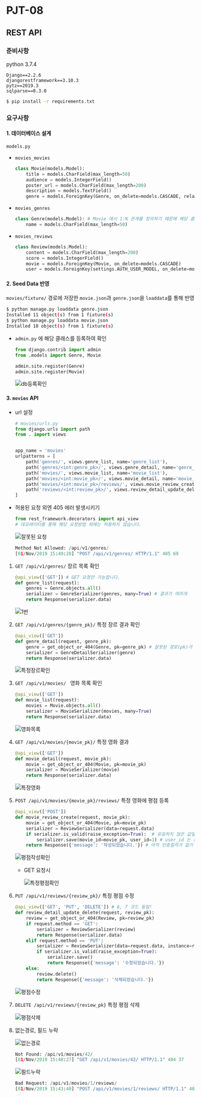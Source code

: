 # PJT-08

## REST API

### 준비사항

python 3.7.4

```
Django==2.2.6
djangorestframework==3.10.3
pytz==2019.3
sqlparse==0.3.0
```

```bash
$ pip install -r requirements.txt
```

### 요구사항

#### 1. 데이터베이스 설계

`models.py`

- `movies_movies`

  ```python
  class Movie(models.Model):
      title = models.CharField(max_length=50)
      audience = models.IntegerField()
      poster_url = models.CharField(max_length=200)
      description = models.TextField()
      genre = models.ForeignKey(Genre, on_delete=models.CASCADE, related_name='movies')
  ```

- `movies_genres`

  ```python
  class Genre(models.Model): # Movie 에서 1:N 관계를 정의하기 때문에 해당 클래스보다 위에 있어야 합니다.
      name = models.CharField(max_length=50)
  ```

- `movies_reviews`

  ```python
  class Review(models.Model):
      content = models.CharField(max_length=200)
      score = models.IntegerField()
      movie = models.ForeignKey(Movie, on_delete=models.CASCADE)
      user = models.ForeignKey(settings.AUTH_USER_MODEL, on_delete=models.CASCADE, related_name='reviews')
  ```

#### 2. Seed Data 반영

`movies/fixture/` 경로에 저장한 `movie.json`과 `genre.json`을 `loaddata`를 통해 반영

```bash
$ python manage.py loaddata genre.json
Installed 11 object(s) from 1 fixture(s)
$ python manage.py loaddata movie.json
Installed 10 object(s) from 1 fixture(s)
```

- `admin.py` 에 해당 클래스를 등록하여 확인

  ```python
  from django.contrib import admin
  from .models import Genre, Movie
  
  admin.site.register(Genre)
  admin.site.register(Movie)
  ```

  ![db등록확인](images/db반영확인.JPG)

#### 3. `movies` API

- url 설정

  ```python
  # movies/urls.py
  from django.urls import path
  from . import views
  
  
  app_name = 'movies'
  urlpatterns = [
      path('genres/', views.genre_list, name='genre_list'),
      path('genres/<int:genre_pk>/', views.genre_detail, name='genre_detail'),
      path('movies/', views.movie_list, name='movie_list'),
      path('movies/<int:movie_pk>/', views.movie_detail, name='movie_detail'),
      path('movies/<int:movie_pk>/reviews/', views.movie_review_create, name='movie_review_create'),
      path('reviews/<int:review_pk>/', views.review_detail_update_delete, name='review_detail_update_delete'),
  ]
  
  ```

  

- 허용된 요청 외엔 405 에러 발생시키기

  ```python
  from rest_framework.decorators import api_view
  # 데코레이터를 통해 해당 요청방법 외에는 허용하지 않습니다.
  ```

  ![잘못된 요청](images/잘못된요청.JPG)

  ```python
  Method Not Allowed: /api/v1/genres/
  [01/Nov/2019 15:49:20] "POST /api/v1/genres/ HTTP/1.1" 405 69
  ```

1. `GET /api/v1/genres/` 장르 목록 확인

   ```python
   @api_view(['GET']) # GET 요청만 가능합니다.
   def genre_list(request):
       genres = Genre.objects.all()
       serializer = GenreSerializer(genres, many=True) # 결과가 여러개
       return Response(serializer.data)
   ```

   ![1번](images/1장르목록.JPG)

2. `GET /api/v1/genres/{genre_pk}/` 특정 장르 결과 확인

   ```python
   @api_view(['GET'])
   def genre_detail(request, genre_pk):
       genre = get_object_or_404(Genre, pk=genre_pk) # 잘못된 경로(pk)가 넘어오면 404
       serializer = GenreDetailSerializer(genre)
       return Response(serializer.data)
   ```

   ![특정장르확인](images/2특정장르확인.JPG)

3. `GET /api/v1/movies/ ` 영화 목록 확인

   ```python
   @api_view(['GET'])
   def movie_list(request):
       movies = Movie.objects.all()
       serializer = MovieSerializer(movies, many=True)
       return Response(serializer.data)
   ```

   ![영화목록](images/3영화목록.JPG)

4. `GET /api/v1/movies/{movie_pk}/` 특정 영화 결과

   ```python
   @api_view(['GET'])
   def movie_detail(request, movie_pk):
       movie = get_object_or_404(Movie, pk=movie_pk)
       serializer = MovieSerializer(movie)
       return Response(serializer.data)
   ```

   ![특정영화](images/4특정영화확인.JPG)

5. `POST /api/v1/movies/{movie_pk}/reviews/` 특정 영화에 평점 등록

   ```python
   @api_view(['POST'])
   def movie_review_create(request, movie_pk):
       movie = get_object_or_404(Movie, pk=movie_pk)
       serializer = ReviewSerializer(data=request.data)
       if serializer.is_valid(raise_exception=True):  # 유효하지 않은 값일 때 400 에러
           serializer.save(movie_id=movie_pk, user_id=1) # user_id 는 슈퍼유저로 설정
       return Response({'message': '작성되었습니다.'})	# 아직 인증절차가 없기 때문
   ```

   ![평점작성확인](images/5평점작성확인.JPG)

   - GET 요청시

     ![특정평점확인](images/특정평점확인.JPG)

6. `PUT /api/v1/reviews/{review_pk}/` 특정 평점 수정

   ```python
   @api_view(['GET', 'PUT', 'DELETE']) # 6, 7 코드 동일!
   def review_detail_update_delete(request, review_pk):
       review = get_object_or_404(Review, pk=review_pk)
       if request.method == 'GET':
           serializer = ReviewSerializer(review)
           return Response(serializer.data)
       elif request.method == 'PUT':
           serializer = ReviewSerializer(data=request.data, instance=review)
           if serializer.is_valid(raise_exception=True):
               serializer.save()
               return Response({'message': '수정되었습니다.'})
       else:
           review.delete()
           return Response({'message': '삭제되었습니다.'})
   ```

   ![평점수정](images/6평점수정확인.JPG)

7. `DELETE /api/v1/reviews/{review_pk}` 특정 평점 삭제

   ![평점삭제](images/7평점삭제확인.JPG)

8. 없는경로, 필드 누락

   ![없는경로](images/없는경로.JPG)

   ```python
   Not Found: /api/v1/movies/42/
   [01/Nov/2019 15:48:27] "GET /api/v1/movies/42/ HTTP/1.1" 404 37
   ```

   ![필드누락](images/필드누락.JPG)

   ```python
   Bad Request: /api/v1/movies/1/reviews/
   [01/Nov/2019 15:43:40] "POST /api/v1/movies/1/reviews/ HTTP/1.1" 400 51
   ```

   

   